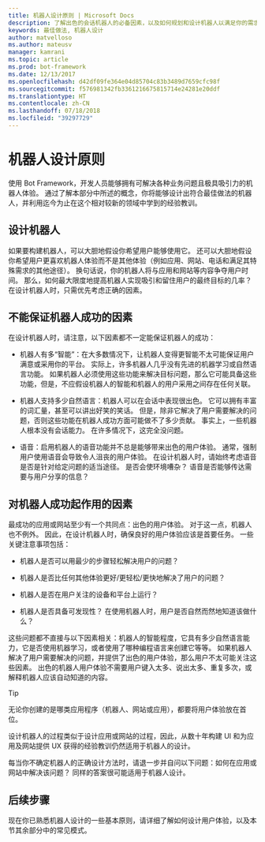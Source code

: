 ```yaml
---
title: 机器人设计原则 | Microsoft Docs
description: 了解出色的会话机器人的必备因素，以及如何规划和设计机器人以满足你的需求并使用户满意。
keywords: 最佳做法, 机器人设计
author: matvelloso
ms.author: mateusv
manager: kamrani
ms.topic: article
ms.prod: bot-framework
ms.date: 12/13/2017
ms.openlocfilehash: d42df09fe364e04d85704c83b3489d7659cfc98f
ms.sourcegitcommit: f576981342fb3361216675815714e24281e20ddf
ms.translationtype: HT
ms.contentlocale: zh-CN
ms.lasthandoff: 07/18/2018
ms.locfileid: "39297729"
---
```

# <a name="principles-of-bot-design"></a>机器人设计原则

使用 Bot Framework，开发人员能够拥有可解决各种业务问题且极具吸引力的机器人体验。 通过了解本部分中所述的概念，你将能够设计出符合最佳做法的机器人，并利用迄今为止在这个相对较新的领域中学到的经验教训。 

## <a name="designing-a-bot"></a>设计机器人

如果要构建机器人，可以大胆地假设你希望用户能够使用它。 还可以大胆地假设你希望用户更喜欢机器人体验而不是其他体验（例如应用、网站、电话和满足其特殊需求的其他途径）。 换句话说，你的机器人将与应用和网站等内容争夺用户时间。 那么，如何最大限度地提高机器人实现吸引和留住用户的最终目标的几率？ 在设计机器人时，只需优先考虑正确的因素。

## <a name="factors-that-do-not-guarantee-a-bots-success"></a>不能保证机器人成功的因素

在设计机器人时，请注意，以下因素都不一定能保证机器人的成功： 

- 机器人有多“智能”：在大多数情况下，让机器人变得更智能不太可能保证用户满意或采用你的平台。 实际上，许多机器人几乎没有先进的机器学习或自然语言功能。 如果机器人必须使用这些功能来解决目标问题，那么它可能具备这些功能，但是，不应假设机器人的智能和机器人的用户采用之间存在任何关联。

- 机器人支持多少自然语言：机器人可以在会话中表现很出色。 它可以拥有丰富的词汇量，甚至可以讲出好笑的笑话。 但是，除非它解决了用户需要解决的问题，否则这些功能在机器人成功方面可能做不了多少贡献。 事实上，一些机器人根本没有会话能力。 在许多情况下，这完全没问题。

- 语音：启用机器人的语音功能并不总是能够带来出色的用户体验。 通常，强制用户使用语音会导致令人沮丧的用户体验。 在设计机器人时，请始终考虑语音是否是针对给定问题的适当途径。 是否会使环境嘈杂？ 语音是否能够传达需要与用户分享的信息？ 

## <a name="factors-that-do-influence-a-bots-success"></a>对机器人成功起作用的因素

最成功的应用或网站至少有一个共同点：出色的用户体验。 对于这一点，机器人也不例外。 因此，在设计机器人时，确保良好的用户体验应该是首要任务。 一些关键注意事项包括：

- 机器人是否可以用最少的步骤轻松解决用户的问题？

- 机器人是否比任何其他体验更好/更轻松/更快地解决了用户的问题？

- 机器人是否在用户关注的设备和平台上运行？

- 机器人是否具备可发现性？ 在使用机器人时，用户是否自然而然地知道该做什么？

这些问题都不直接与以下因素相关：机器人的智能程度，它具有多少自然语言能力，它是否使用机器学习，或者使用了哪种编程语言来创建它等等。 如果机器人解决了用户需要解决的问题，并提供了出色的用户体验，那么用户不太可能关注这些因素。 出色的机器人用户体验不需要用户键入太多、说出太多、重复多次，或解释机器人应该自动知道的内容。

> [!TIP]
> 无论你创建的是哪类应用程序（机器人、网站或应用），都要将用户体验放在首位。

设计机器人的过程类似于设计应用或网站的过程，因此，从数十年构建 UI 和为应用及网站提供 UX 获得的经验教训仍然适用于机器人的设计。 

每当你不确定机器人的正确设计方法时，请退一步并自问以下问题：如何在应用或网站中解决该问题？ 同样的答案很可能适用于机器人设计。 

## <a name="next-steps"></a>后续步骤

现在你已熟悉机器人设计的一些基本原则，请详细了解如何设计用户体验，以及本节其余部分中的常见模式。